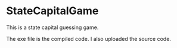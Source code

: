# StateCapitalGame
This is a state capital guessing game.

The exe file is the compiled code. I also uploaded the source code. 
